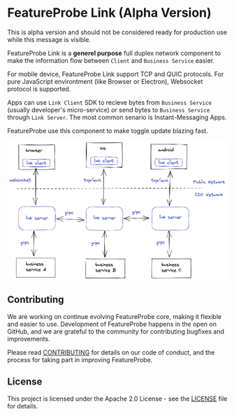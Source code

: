 # FeatureProbe Link (Alpha Version)

This is alpha version and should not be considered ready for production use while this message is visible.

FeatureProbe Link is a **generel purpose** full duplex network component to make the information flow between `Client` and `Business Service` easier.

For mobile device, FeatureProbe Link support TCP and QUIC protocols. For pure JavaScript environtment (like Browser or Electron), Websocket protocol is supported.

Apps can use `Link Client` SDK to recieve bytes from `Business Service` (usually developer's micro-service) or send bytes to `Business Service` through `Link Server`. The most common senario is Instant-Messaging Apps.

FeatureProbe use this component to make toggle update blazing fast.

![FeatureProbe Link Architecture](./fplink.png)
## Contributing
We are working on continue evolving FeatureProbe core, making it flexible and easier to use.
Development of FeatureProbe happens in the open on GitHub, and we are grateful to the
community for contributing bugfixes and improvements.

Please read [CONTRIBUTING](https://github.com/FeatureProbe/featureprobe/blob/master/CONTRIBUTING.md)
for details on our code of conduct, and the process for taking part in improving FeatureProbe.

## License

This project is licensed under the Apache 2.0 License - see the [LICENSE](LICENSE) file for details.

